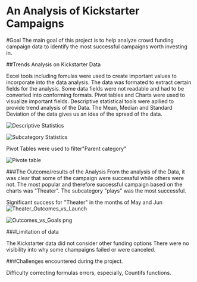 # An Analysis of Kickstarter Campaigns
#Goal
The main goal of this project is to help analyze crowd funding campaign data to identify the most successful campaigns worth investing in.

##Trends Analysis on Kickstarter Data

Excel tools including fomulas were used to create important values to incorporate into the data analysis. The data was formated to extract certain fields for the analysis. Some data fields were not readable and had to be converted into conforming formats. Pivot tables and Charts were used to visualize important fields.
Descriptive statistical tools were apllied to provide trend analysis of the Data. The Mean, Median and Standard Deviation of the data gives us an idea of the spread of the data.

![Descriptive Statistics](https://user-images.githubusercontent.com/75961117/108610889-55bb4100-73a7-11eb-834f-9db4850fb073.png)


![Subcategory Statistics](https://user-images.githubusercontent.com/75961117/108610919-a16dea80-73a7-11eb-8a86-85fbe7dd1daa.png)


Pivot Tables were used to filter"Parent category"

![Pivote table](https://user-images.githubusercontent.com/75961117/108611070-d9c1f880-73a8-11eb-8509-e77dd1c1c533.png)

###The Outcome/results of the Analysis
From the analysis of the Data, it was clear that some of the campaign were successful while others were not. 
The most popular and therefore successful campaign based on the charts was "Theater".
The subcategory "plays" was the most successful. 

Significant success for "Theater" in the months of May and Jun
![Theater_Outcomes_vs_Launch](https://user-images.githubusercontent.com/75961117/108610947-e3972c00-73a7-11eb-809f-5e9aa23962ee.png)


![Outcomes_vs_Goals png](https://user-images.githubusercontent.com/75961117/108610983-15a88e00-73a8-11eb-9a0a-0996f03abdf7.png)

###Limitation of data

The Kickstarter data did not consider other funding options
There were no visibility into why some champaigns failed or were canceled.

###Challenges encountered during the project.

Difficulty correcting formulas errors, especially, Countifs functions.









